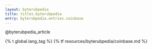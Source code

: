```yaml
---
layout: byterubpedia
title: titles.byterubpedia
entry: byterubpedia.entries.coinbase
---
```


@byterubpedia_article

{% t global.lang_tag %}
{% tf resources/byterubpedia/coinbase.md %}
